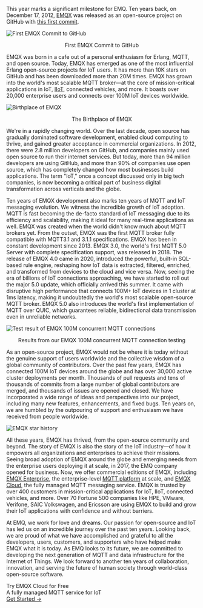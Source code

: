 This year marks a significant milestone for EMQ. Ten years back, on December 17, 2012, [EMQX](https://www.emqx.io/) was released as an open-source project on GitHub with [this first commit](https://github.com/emqx/emqx/commit/11db16725e76c3072f7b50cd62abc4a0aa6a43ba). 

![First EMQX Commit to GitHub](https://assets.emqx.com/images/9745b032b378bdb1171e342667dc537e.png)

<center>First EMQX Commit to GitHub</center>

EMQX was born in a cafe out of a personal enthusiasm for Erlang, MQTT, and open source. Today, EMQX has emerged as one of the most influential Erlang open-source projects for IoT users. It has more than 10K stars on GitHub and has been downloaded more than 20M times. EMQX has grown into the world's most scalable MQTT broker—at the core of mission-critical applications in IoT, [IIoT](https://www.emqx.com/en/blog/iiot-explained-examples-technologies-benefits-and-challenges), connected vehicles, and more. It boasts over 20,000 enterprise users and connects over 100M IoT devices worldwide.

![Birthplace of EMQX](https://assets.emqx.com/images/3c179bf5303b62b1c71005d327977b67.png)

<center>The Birthplace of EMQX</center>

We're in a rapidly changing world. Over the last decade, open source has gradually dominated software development, enabled cloud computing to thrive, and gained greater acceptance in commercial organizations. In 2012, there were 2.8 million developers on GitHub, and companies mainly used open source to run their internet services. But today, more than 94 million developers are using GitHub, and more than 90% of companies use open source, which has completely changed how most businesses build applications. The term "IoT," once a concept discussed only in big tech companies, is now becoming a critical part of business digital transformation across verticals and the globe.

Ten years of EMQX development also marks ten years of MQTT and IoT messaging evolution. We witness the incredible growth of IoT adoption. MQTT is fast becoming the de-facto standard of IoT messaging due to its efficiency and scalability, making it ideal for many real-time applications as well. EMQX was created when the world didn't know much about MQTT brokers yet. From the outset, EMQX was the first MQTT broker fully compatible with MQTT3.1 and 3.1.1 specifications. EMQX has been in constant development since 2013. EMQX 3.0, the world's first MQTT 5.0 Server with complete specification support, was released in 2018. The release of EMQX 4.0 came in 2020, introduced the powerful, built-in SQL-based rule engine, reshaping how IoT data is extracted, filtered, enriched, and transformed from devices to the cloud and vice versa. Now, seeing the era of billions of IoT connections approaching, we have started to roll out the major 5.0 update, which officially arrived this summer. It came with disruptive high performance that connects 100M+ IoT devices in 1 cluster at 1ms latency, making it undoubtedly the world's most scalable open-source MQTT broker. EMQX 5.0 also introduces the world's first implementation of MQTT over QUIC, which guarantees reliable, bidirectional data transmission even in unreliable networks.

![Test result of EMQX 100M concurrent MQTT connections](https://assets.emqx.com/images/621236d970d08a12daa16f461676b26d.png)

<center>Results from our EMQX 100M concurrent MQTT connection testing</center>

As an open-source project, EMQX would not be where it is today without the genuine support of users worldwide and the collective wisdom of a global community of contributors. Over the past few years, EMQX has connected 100M IoT devices around the globe and has over 30,000 active cluster deployments per month. Thousands of pull requests and tens of thousands of commits from a large number of global contributors are merged, and thousands of issues are opened and closed. We have incorporated a wide range of ideas and perspectives into our project, including many new features, enhancements, and fixed bugs. Ten years on, we are humbled by the outpouring of support and enthusiasm we have received from people worldwide.

![EMQX star history](https://assets.emqx.com/images/a6c352b6cf7e8512ab55175a0fdcf5b5.png)

All these years, EMQX has thrived, from the open-source community and beyond. The story of EMQX is also the story of the IoT industry—of how it empowers all organizations and enterprises to achieve their missions. Seeing broad adoption of EMQX around the globe and emerging needs from the enterprise users deploying it at scale, in 2017, the EMQ company opened for business. Now, we offer commercial editions of EMQX, including [EMQX Enterprise](https://www.emqx.com/en/products/emqx), the enterprise-level [MQTT platform](https://www.emqx.com/en/blog/mqtt-platform-essential-features-and-use-cases) at scale, and [EMQX Cloud](https://www.emqx.com/en/cloud), the fully managed MQTT messaging service. EMQX is trusted by over 400 customers in mission-critical applications for IoT, IIoT, connected vehicles, and more. Over 70 Fortune 500 companies like HPE, VMware, Verifone, SAIC Volkswagen, and Ericsson are using EMQX to build and grow their IoT applications with confidence and without barriers.

At EMQ, we work for love and dreams. Our passion for open-source and IoT has led us on an incredible journey over the past ten years. Looking back, we are proud of what we have accomplished and grateful to all the developers, users, customers, and supporters who have helped make EMQX what it is today. As EMQ looks to its future, we are committed to developing the next generation of MQTT and data infrastructure for the Internet of Things. We look forward to another ten years of collaboration, innovation, and serving the future of human society through world-class open-source software.





<section class="promotion">
    <div>
        Try EMQX Cloud for Free
        <div class="is-size-14 is-text-normal has-text-weight-normal">A fully managed MQTT service for IoT</div>
    </div>
    <a href="https://accounts.emqx.com/signup?continue=https://cloud-intl.emqx.com/console/deployments/0?oper=new" class="button is-gradient px-5">Get Started →</a>
</section>
